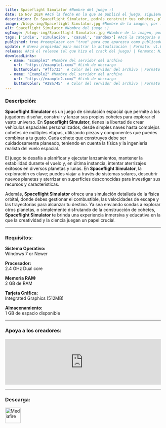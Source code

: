 ```yaml
---
title: Spaceflight Simulator #Nombre del juego :)
date: 16 Nov 2024 #Acá la fecha en la que se publicó el juego, siguiendo este formato: Dia "30", Mes "Oct", Año "2024" = como debe quedar: 30 Oct 2024
description: En Spaceflight Simulator, podrás construir tus cohetes, planificar lanzamientos y vuelos, intentar aterrizajes, desplegar cargas útiles y explorar nuevos mundos. #Acá una mini descripción del juego
image: /blogs-img/Spaceflight Simulator.jpg #Nombre de la imagen, por lo general es exactamente el mismo nombre que el juego excluyendo lo ":" (Dos puntos)
alt: Spaceflight Simulator #Nombre del juego :)
ogImage: /blogs-img/Spaceflight Simulator.jpg #Nombre de la imagen, por lo general es exactamente el mismo nombre que el juego excluyendo lo ":" (Dos puntos)
tags: ['indie', 'simulación', 'casual', 'sandbox'] #Acá la categoría o categorías del juego, si es más de una se coloca en este formato: ['categoría1', 'categoría2']
published: true #reemplazar con "true" para que aparezca como publicado
update: # Nueva propiedad para mostrar la actualización | Formato: v1.0.0
release: #Acá el release (el que hizo el crack del juego) | Formato: Nicolhetti
downloadLinks:
  - name: "Example1" #Nombre del servidor del archivo
    url: "https://example1.com/" #Link de descarga
    buttonColor: "#ff5733"  # Color del servidor del archivo | Formato hexadecimal | MediaFire: #0171F0 | Buzzheavier: #FF6600 |
  - name: "Example2" #Nombre del servidor del archivo
    url: "https://example2.com/" #Link de descarga
    buttonColor: "#28a745"  # Color del servidor del archivo | Formato hexadecimal | MediaFire: #0171F0 | Buzzheavier: #FF6600 |
---
```


<!--En VSCode seleccionando una palabra, por ejemplo: "Spaceflight Simulator" y apretando Ctrl+F2 se seleccionan todas las palabras iguales-->

### Descripción:
**Spaceflight Simulator** es un juego de simulación espacial que permite a los jugadores diseñar, construir y lanzar sus propios cohetes para explorar el vasto universo. En **Spaceflight Simulator**, tienes la libertad de crear vehículos espaciales personalizados, desde simples naves hasta complejos cohetes de múltiples etapas, utilizando piezas y componentes que puedes combinar a tu gusto. Cada cohete que construyes debe ser cuidadosamente planeado, teniendo en cuenta la física y la ingeniería realista del vuelo espacial.

El juego te desafía a planificar y ejecutar lanzamientos, mantener la estabilidad durante el vuelo y, en última instancia, intentar aterrizajes exitosos en diversos planetas y lunas. En **Spaceflight Simulator**, la exploración es clave; puedes viajar a través de sistemas solares, descubrir nuevos planetas y aterrizar en superficies desconocidas para investigar sus recursos y características. 

Además, **Spaceflight Simulator** ofrece una simulación detallada de la física orbital, donde debes gestionar el combustible, las velocidades de escape y las trayectorias para alcanzar tu destino. Ya sea enviando sondas a explorar otros planetas, o simplemente disfrutando de la construcción de cohetes, **Spaceflight Simulator** te brinda una experiencia inmersiva y educativa en la que la creatividad y la ciencia juegan un papel crucial.
<!--Prompt para Chat-GPT: Hazme una descripción para el juego "Spaceflight Simulator" y cada que menciones "Spaceflight Simulator" ponlo en negrita -->

---

### Requisitos:
**Sistema Operativo:**  
Windows 7 or Newer

**Procesador:**  
2.4 GHz Dual core

**Memoria RAM:**  
2 GB de RAM

**Tarjeta Gráfica:**  
Integrated Graphics (512MB)

**Almacenamiento:**  
1 GB de espacio disponible

<!--Si falta o sobra un requisito se quita o se agrega manteniendo el mismo formato-->

---

### Apoya a los creadores:
<iframe src="https://store.steampowered.com/widget/1718870/" frameborder="0" style="background-color: transparent; width: 100% !important; aspect-ratio: 646 / 190;"></iframe>

<!--Reemplazar los numeros (AppID) del juego (en este caso 2668510) por el numero (AppID) correspondiente con el juego a publicar-->
<!--El AppID se encuentra en la URL del Juego en Steam-->

---

### Descarga:

[<img src="https://gist.github.com/cxmeel/0dbc95191f239b631c3874f4ccf114e2/raw/download.svg" alt="Mediafire" height="50" />](https://www.mediafire.com/file/px7l2q6pitvkomc/Spaceflight_Simulator.zip/file)

<!-- # se debe reemplazar por el link de descarga-->

<!--NOMBRE-DEL-SERVICIO se debe reemplazar por el servicio donde está subido el juego-->